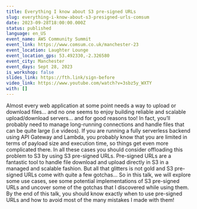 ```yaml
---
title: Everything I know about S3 pre-signed URLs
slug: everything-i-know-about-s3-presigned-urls-comsum
date: 2023-09-28T18:00:00.000Z
status: published
language: en_US
event_name: AWS Community Summit
event_link: https://www.comsum.co.uk/manchester-23
event_location: Laughter Lounge
event_location_gps: 53.492330,-2.326580
event_city: Manchester
event_days: Sept 28, 2023
is_workshop: false
slides_link: https://fth.link/sign-before
video_link: https://www.youtube.com/watch?v=3sbz5y_WXTY
with: []
---
```


Almost every web application at some point needs a way to upload or download files… and no one seems to enjoy building reliable and scalable upload/download servers… and for good reasons too! In fact, you’ll probably need to manage long-running connections and handle files that can be quite large (i.e videos). If you are running a fully serverless backend using API Gateway and Lambda, you probably know that you are limited in terms of payload size and execution time, so things get even more complicated there. In all these cases you should consider offloading this problem to S3 by using S3 pre-signed URLs. Pre-signed URLs are a fantastic tool to handle file download and upload directly in S3 in a managed and scalable fashion. But all that glitters is not gold and S3 pre-signed URLs come with quite a few gotchas… So in this talk, we will explore some use cases, see some potential implementations of S3 pre-signed URLs and uncover some of the gotchas that I discovered while using them. By the end of this talk, you should know exactly when to use pre-signed URLs and how to avoid most of the many mistakes I made with them!
